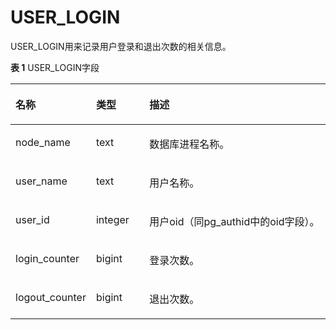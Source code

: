 # USER\_LOGIN<a name="ZH-CN_TOPIC_0245374827"></a>

USER\_LOGIN用来记录用户登录和退出次数的相关信息。

**表 1**  USER\_LOGIN字段

<a name="zh-cn_topic_0237122723_table894075612200"></a>
<table><thead align="left"><tr id="zh-cn_topic_0237122723_row318125719205"><th class="cellrowborder" valign="top" width="25.14%" id="mcps1.2.4.1.1"><p id="zh-cn_topic_0237122723_p41918573202"><a name="zh-cn_topic_0237122723_p41918573202"></a><a name="zh-cn_topic_0237122723_p41918573202"></a><strong id="zh-cn_topic_0237122723_b20194575209"><a name="zh-cn_topic_0237122723_b20194575209"></a><a name="zh-cn_topic_0237122723_b20194575209"></a>名称</strong></p>
</th>
<th class="cellrowborder" valign="top" width="16.950000000000003%" id="mcps1.2.4.1.2"><p id="zh-cn_topic_0237122723_p9191757162019"><a name="zh-cn_topic_0237122723_p9191757162019"></a><a name="zh-cn_topic_0237122723_p9191757162019"></a><strong id="zh-cn_topic_0237122723_b10191457172011"><a name="zh-cn_topic_0237122723_b10191457172011"></a><a name="zh-cn_topic_0237122723_b10191457172011"></a>类型</strong></p>
</th>
<th class="cellrowborder" valign="top" width="57.91%" id="mcps1.2.4.1.3"><p id="zh-cn_topic_0237122723_p111965792016"><a name="zh-cn_topic_0237122723_p111965792016"></a><a name="zh-cn_topic_0237122723_p111965792016"></a><strong id="zh-cn_topic_0237122723_b181913574209"><a name="zh-cn_topic_0237122723_b181913574209"></a><a name="zh-cn_topic_0237122723_b181913574209"></a>描述</strong></p>
</th>
</tr>
</thead>
<tbody><tr id="zh-cn_topic_0237122723_row11191457172019"><td class="cellrowborder" valign="top" width="25.14%" headers="mcps1.2.4.1.1 "><p id="zh-cn_topic_0237122723_p119145722010"><a name="zh-cn_topic_0237122723_p119145722010"></a><a name="zh-cn_topic_0237122723_p119145722010"></a>node_name</p>
</td>
<td class="cellrowborder" valign="top" width="16.950000000000003%" headers="mcps1.2.4.1.2 "><p id="zh-cn_topic_0237122723_p1119135717202"><a name="zh-cn_topic_0237122723_p1119135717202"></a><a name="zh-cn_topic_0237122723_p1119135717202"></a>text</p>
</td>
<td class="cellrowborder" valign="top" width="57.91%" headers="mcps1.2.4.1.3 "><p id="zh-cn_topic_0237122723_p121965718209"><a name="zh-cn_topic_0237122723_p121965718209"></a><a name="zh-cn_topic_0237122723_p121965718209"></a>数据库进程名称。</p>
</td>
</tr>
<tr id="zh-cn_topic_0237122723_row1419105717205"><td class="cellrowborder" valign="top" width="25.14%" headers="mcps1.2.4.1.1 "><p id="zh-cn_topic_0237122723_p420135713203"><a name="zh-cn_topic_0237122723_p420135713203"></a><a name="zh-cn_topic_0237122723_p420135713203"></a>user_name</p>
</td>
<td class="cellrowborder" valign="top" width="16.950000000000003%" headers="mcps1.2.4.1.2 "><p id="zh-cn_topic_0237122723_p6203573205"><a name="zh-cn_topic_0237122723_p6203573205"></a><a name="zh-cn_topic_0237122723_p6203573205"></a>text</p>
</td>
<td class="cellrowborder" valign="top" width="57.91%" headers="mcps1.2.4.1.3 "><p id="zh-cn_topic_0237122723_p42014574204"><a name="zh-cn_topic_0237122723_p42014574204"></a><a name="zh-cn_topic_0237122723_p42014574204"></a>用户名称。</p>
</td>
</tr>
<tr id="zh-cn_topic_0237122723_row42015717207"><td class="cellrowborder" valign="top" width="25.14%" headers="mcps1.2.4.1.1 "><p id="zh-cn_topic_0237122723_p620175722020"><a name="zh-cn_topic_0237122723_p620175722020"></a><a name="zh-cn_topic_0237122723_p620175722020"></a>user_id</p>
</td>
<td class="cellrowborder" valign="top" width="16.950000000000003%" headers="mcps1.2.4.1.2 "><p id="zh-cn_topic_0237122723_p52065717207"><a name="zh-cn_topic_0237122723_p52065717207"></a><a name="zh-cn_topic_0237122723_p52065717207"></a>integer</p>
</td>
<td class="cellrowborder" valign="top" width="57.91%" headers="mcps1.2.4.1.3 "><p id="zh-cn_topic_0237122723_p12201575206"><a name="zh-cn_topic_0237122723_p12201575206"></a><a name="zh-cn_topic_0237122723_p12201575206"></a>用户oid（同pg_authid中的oid字段）。</p>
</td>
</tr>
<tr id="zh-cn_topic_0237122723_row172055762012"><td class="cellrowborder" valign="top" width="25.14%" headers="mcps1.2.4.1.1 "><p id="zh-cn_topic_0237122723_p1320195792018"><a name="zh-cn_topic_0237122723_p1320195792018"></a><a name="zh-cn_topic_0237122723_p1320195792018"></a>login_counter</p>
</td>
<td class="cellrowborder" valign="top" width="16.950000000000003%" headers="mcps1.2.4.1.2 "><p id="zh-cn_topic_0237122723_p102085772011"><a name="zh-cn_topic_0237122723_p102085772011"></a><a name="zh-cn_topic_0237122723_p102085772011"></a>bigint</p>
</td>
<td class="cellrowborder" valign="top" width="57.91%" headers="mcps1.2.4.1.3 "><p id="zh-cn_topic_0237122723_p1620175719204"><a name="zh-cn_topic_0237122723_p1620175719204"></a><a name="zh-cn_topic_0237122723_p1620175719204"></a>登录次数。</p>
</td>
</tr>
<tr id="zh-cn_topic_0237122723_row102165752012"><td class="cellrowborder" valign="top" width="25.14%" headers="mcps1.2.4.1.1 "><p id="zh-cn_topic_0237122723_p221657102013"><a name="zh-cn_topic_0237122723_p221657102013"></a><a name="zh-cn_topic_0237122723_p221657102013"></a>logout_counter</p>
</td>
<td class="cellrowborder" valign="top" width="16.950000000000003%" headers="mcps1.2.4.1.2 "><p id="zh-cn_topic_0237122723_p122175772014"><a name="zh-cn_topic_0237122723_p122175772014"></a><a name="zh-cn_topic_0237122723_p122175772014"></a>bigint</p>
</td>
<td class="cellrowborder" valign="top" width="57.91%" headers="mcps1.2.4.1.3 "><p id="zh-cn_topic_0237122723_p6211757122015"><a name="zh-cn_topic_0237122723_p6211757122015"></a><a name="zh-cn_topic_0237122723_p6211757122015"></a>退出次数。</p>
</td>
</tr>
</tbody>
</table>
